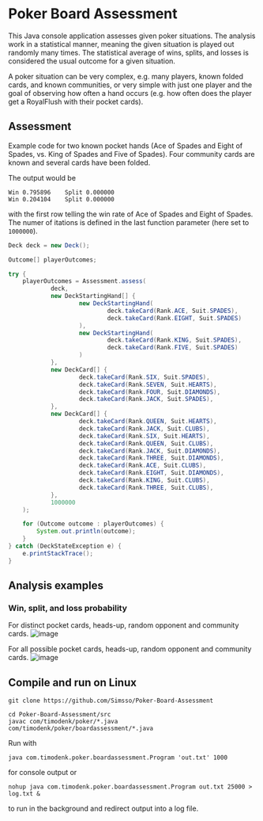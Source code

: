 # Poker Board Assessment
This Java console application assesses given poker situations. The analysis work in a statistical manner, meaning the given situation is played out randomly many times. The statistical average of wins, splits, and losses is considered the usual outcome for a given situation.

A poker situation can be very complex, e.g. many players, known folded cards, and known communities, or very simple with just one player and the goal of observing how often a hand occurs (e.g. how often does the player get a RoyalFlush with their pocket cards).

## Assessment
Example code for two known pocket hands (Ace of Spades and Eight of Spades, vs. King of Spades and Five of Spades). Four community cards are known and several cards have been folded.

The output would be 
```
Win 0.795896 	Split 0.000000
Win 0.204104 	Split 0.000000
```
with the first row telling the win rate of Ace of Spades and Eight of Spades. The numer of itations is defined in the last function parameter (here set to `1000000`).
```Java
Deck deck = new Deck();

Outcome[] playerOutcomes;

try {
    playerOutcomes = Assessment.assess(
            deck,
            new DeckStartingHand[] {
                    new DeckStartingHand(
                            deck.takeCard(Rank.ACE, Suit.SPADES),
                            deck.takeCard(Rank.EIGHT, Suit.SPADES)
                    ),
                    new DeckStartingHand(
                            deck.takeCard(Rank.KING, Suit.SPADES),
                            deck.takeCard(Rank.FIVE, Suit.SPADES)
                    )
            },
            new DeckCard[] {
                    deck.takeCard(Rank.SIX, Suit.SPADES),
                    deck.takeCard(Rank.SEVEN, Suit.HEARTS),
                    deck.takeCard(Rank.FOUR, Suit.DIAMONDS),
                    deck.takeCard(Rank.JACK, Suit.SPADES),
            },
            new DeckCard[] {
                    deck.takeCard(Rank.QUEEN, Suit.HEARTS),
                    deck.takeCard(Rank.JACK, Suit.CLUBS),
                    deck.takeCard(Rank.SIX, Suit.HEARTS),
                    deck.takeCard(Rank.QUEEN, Suit.CLUBS),
                    deck.takeCard(Rank.JACK, Suit.DIAMONDS),
                    deck.takeCard(Rank.THREE, Suit.DIAMONDS),
                    deck.takeCard(Rank.ACE, Suit.CLUBS),
                    deck.takeCard(Rank.EIGHT, Suit.DIAMONDS),
                    deck.takeCard(Rank.KING, Suit.CLUBS),
                    deck.takeCard(Rank.THREE, Suit.CLUBS),
            },
            1000000
    );

    for (Outcome outcome : playerOutcomes) {
        System.out.println(outcome);
    }
} catch (DeckStateException e) {
    e.printStackTrace();
}
```

## Analysis examples
### Win, split, and loss probability
For distinct pocket cards, heads-up, random opponent and community cards.
![image](https://cloud.githubusercontent.com/assets/6556307/23580646/e5e43660-0105-11e7-9264-f62cdd56bc4d.png)

For all possible pocket cards, heads-up, random opponent and community cards.
![image](https://cloud.githubusercontent.com/assets/6556307/23580632/b24ae9ca-0105-11e7-8b5e-ab2f2e81ed64.png)

## Compile and run on Linux
```
git clone https://github.com/Simsso/Poker-Board-Assessment
```

```
cd Poker-Board-Assessment/src
javac com/timodenk/poker/*.java com/timodenk/poker/boardassessment/*.java
```

Run with 
```
java com.timodenk.poker.boardassessment.Program 'out.txt' 1000
```
for console output or 
```
nohup java com.timodenk.poker.boardassessment.Program out.txt 25000 > log.txt &
```
to run in the background and redirect output into a log file.
